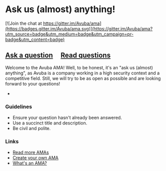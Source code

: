 # Ask us (almost) anything!

[![Join the chat at https://gitter.im/Avuba/ama](https://badges.gitter.im/Avuba/ama.svg)](https://gitter.im/Avuba/ama?utm_source=badge&utm_medium=badge&utm_campaign=pr-badge&utm_content=badge)

## [Ask a question](../../issues/new) &nbsp;&nbsp;&nbsp; [Read questions](../../issues?q=is%3Aissue+is%3Aclosed+sort%3Aupdated-desc)

Welcome to the Avuba AMA! Well, to be honest, it's an "ask us (almost) anything", as Avuba is a company working in a high security context and a competitive field. Still, we will try to be as open as possible and are looking forward to your questions!

-

### Guidelines

- Ensure your question hasn't already been answered.
- Use a succinct title and description.
- Be civil and polite.

### Links

- [Read more AMAs](https://github.com/sindresorhus/amas)
- [Create your own AMA](https://github.com/sindresorhus/amas/blob/master/create-ama.md)
- [What's an AMA?](https://en.wikipedia.org/wiki/Reddit#IAmA_and_AMA)
